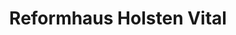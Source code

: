 ---
title: "Reformhaus Holsten Vital"
url: /schacht-audorf/reformhaus-holsten-vital/
shop: Bioladen
---